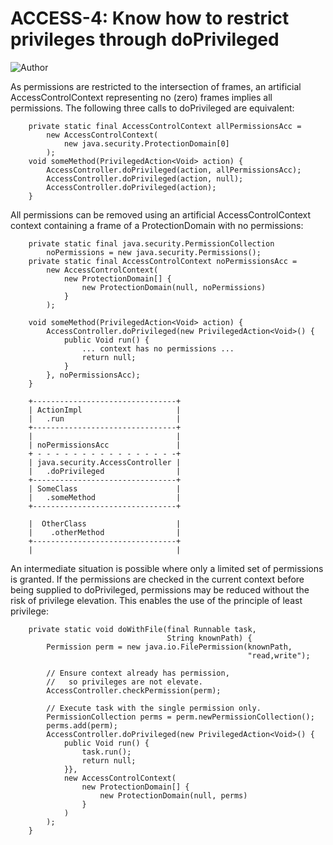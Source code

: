 # ACCESS-4: Know how to restrict privileges through doPrivileged
![Author](https://img.shields.io/badge/Author-Oracle-blue.svg)


As permissions are restricted to the intersection of frames, an artificial AccessControlContext representing no (zero) frames implies all permissions. The following three calls to doPrivileged are equivalent:

        private static final AccessControlContext allPermissionsAcc =
            new AccessControlContext(
                new java.security.ProtectionDomain[0]
            );
        void someMethod(PrivilegedAction<Void> action) {
            AccessController.doPrivileged(action, allPermissionsAcc);
            AccessController.doPrivileged(action, null);
            AccessController.doPrivileged(action);
        }

All permissions can be removed using an artificial AccessControlContext context containing a frame of a ProtectionDomain with no permissions:

        private static final java.security.PermissionCollection
            noPermissions = new java.security.Permissions();
        private static final AccessControlContext noPermissionsAcc =
            new AccessControlContext(
                new ProtectionDomain[] {
                    new ProtectionDomain(null, noPermissions)
                }
            );

        void someMethod(PrivilegedAction<Void> action) {
            AccessController.doPrivileged(new PrivilegedAction<Void>() {
                public Void run() {
                    ... context has no permissions ...
                    return null;
                }
            }, noPermissionsAcc);
        }

        +--------------------------------+
        | ActionImpl                     |
        |   .run                         |
        +--------------------------------+
        |                                |
        | noPermissionsAcc               |
        + - - - - - - - - - - - - - - - -+
        | java.security.AccessController |
        |   .doPrivileged                |
        +--------------------------------+
        | SomeClass                      |
        |   .someMethod                  |
        +--------------------------------+

        |  OtherClass                    |
        |    .otherMethod                |
        +--------------------------------+
        |                                |

An intermediate situation is possible where only a limited set of permissions is granted. If the permissions are checked in the current context before being supplied to doPrivileged, permissions may be reduced without the risk of privilege elevation. This enables the use of the principle of least privilege:

        private static void doWithFile(final Runnable task,
                                       String knownPath) {
            Permission perm = new java.io.FilePermission(knownPath,
                                                         "read,write");

            // Ensure context already has permission,
            //   so privileges are not elevate.
            AccessController.checkPermission(perm);

            // Execute task with the single permission only.
            PermissionCollection perms = perm.newPermissionCollection();
            perms.add(perm);
            AccessController.doPrivileged(new PrivilegedAction<Void>() {
                public Void run() {
                    task.run();
                    return null;
                }},
                new AccessControlContext(
                    new ProtectionDomain[] {
                        new ProtectionDomain(null, perms)
                    }
                )
            );
        }

